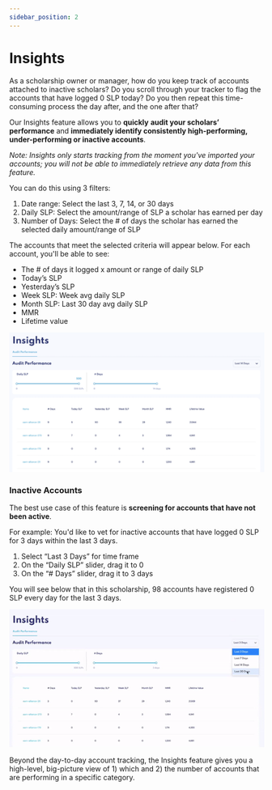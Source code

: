 ```yaml
---
sidebar_position: 2
---
```


# Insights  

As a scholarship owner or manager, how do you keep track of accounts attached to inactive scholars? Do you scroll through your tracker to flag the accounts that have logged 0 SLP today? Do you then repeat this time-consuming process the day after, and the one after that? 

Our Insights feature allows you to **quickly** **audit your scholars’ performance** and **immediately identify consistently high-performing, under-performing or inactive accounts**. 

_Note: Insights only starts tracking from the moment you've imported your accounts; you will not be able to immediately retrieve any data from this feature._  

You can do this using 3 filters:

1. Date range: Select the last 3, 7, 14, or 30 days 
2. Daily SLP: Select the amount/range of SLP a scholar has earned per day 
3. Number of Days: Select the  # of days the scholar has earned the selected daily amount/range of SLP

The accounts that meet the selected criteria will appear below. For each account, you'll be able to see: 

* The # of days it logged x amount or range of daily SLP
* Today’s SLP 
* Yesterday’s SLP 
* Week SLP: Week avg daily SLP
* Month SLP: Last 30 day avg daily SLP
* MMR
* Lifetime value  

![insights](09_Insights.png)

### Inactive Accounts 

The best use case of this feature is **screening for accounts that have not been active**. 

For example: You'd like to vet for inactive accounts that have logged 0 SLP for 3 days within the last 3 days.

1. Select “Last 3 Days” for time frame 
2. On the “Daily SLP” slider, drag it to 0 
3. On the “# Days” slider, drag it to 3 days

You will see below that in this scholarship, 98 accounts have registered 0 SLP every day for the last 3 days. 

![insights filter](09_Insights_3days.gif)

Beyond the day-to-day account tracking, the Insights feature gives you a high-level, big-picture view of 1) which and 2) the number of accounts that are performing in a specific category.

